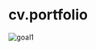 # cv.portfolio
![goal1](https://github.com/user-attachments/assets/e7802c12-b8f4-45a6-af5b-0b55f97d38e1)
